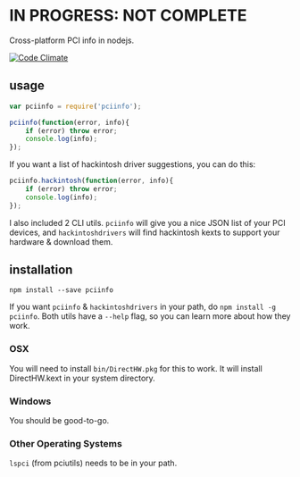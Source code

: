 # IN PROGRESS: NOT COMPLETE

Cross-platform PCI info in nodejs.

[![Code Climate](https://codeclimate.com/github/konsumer/pciinfo/badges/gpa.svg)](https://codeclimate.com/github/konsumer/pciinfo)

## usage

```javascript
var pciinfo = require('pciinfo');

pciinfo(function(error, info){
	if (error) throw error;
	console.log(info);
});
```

If you want a list of hackintosh driver suggestions, you can do this:

```javascript
pciinfo.hackintosh(function(error, info){
	if (error) throw error;
	console.log(info);
});
```

I also included 2 CLI utils. `pciinfo` will give you a nice JSON list of your PCI devices, and `hackintoshdrivers` will find hackintosh kexts to support your hardware & download them.


## installation

`npm install --save pciinfo`

If you want `pciinfo` & `hackintoshdrivers` in your path, do `npm install -g pciinfo`. Both utils have a `--help` flag, so you can learn more about how they work.


### OSX

You will need to install `bin/DirectHW.pkg` for this to work. It will install DirectHW.kext in your system directory.


### Windows

You should be good-to-go.


### Other Operating Systems

`lspci` (from pciutils) needs to be in your path.
